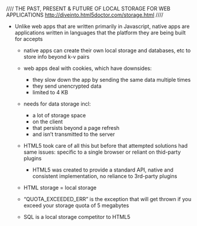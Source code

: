 //// THE PAST, PRESENT & FUTURE OF LOCAL STORAGE FOR WEB APPLICATIONS http://diveinto.html5doctor.com/storage.html ////
- Unlike web apps that are written primarily in Javascript, native apps are applications written in languages that the platform they are being built for accepts
    - native apps can create their own local storage and databases, etc to store info beyond k-v pairs
    - web apps deal with cookies, which have downsides:
        - they slow down the app by sending the same data multiple times
        - they send unencrypted data
        - limited to 4 KB 
    - needs for data storage incl:
        - a lot of storage space
        - on the client
        - that persists beyond a page refresh
        - and isn’t transmitted to the server
    - HTML5 took care of all this but before that attempted solutions had same issues: specific to a single browser or reliant on thid-party plugins
        - HTML5 was created to provide a standard API, native and consistent implementation, no reliance to 3rd-party plugins
    
    - HTML storage = local storage
    - “QUOTA_EXCEEDED_ERR” is the exception that will get thrown if you exceed your storage quota of 5 megabytes
    - SQL is a local storage competitor to HTML5